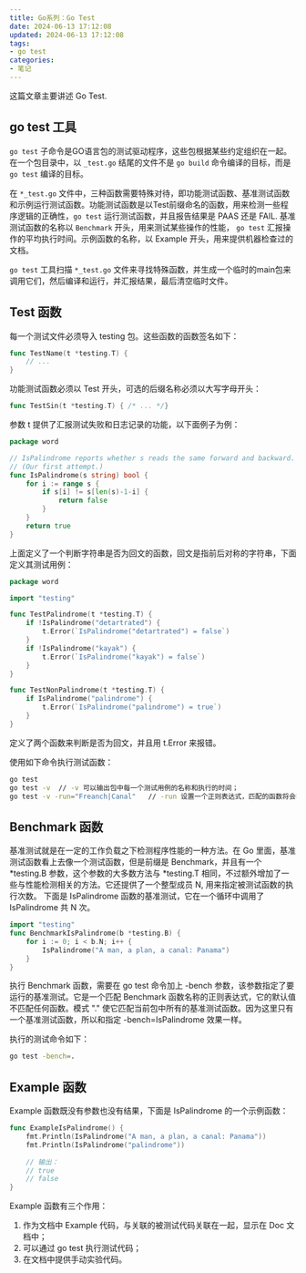 ```yaml
---
title: Go系列：Go Test
date: 2024-06-13 17:12:08
updated: 2024-06-13 17:12:08
tags:
- go test
categories: 
- 笔记
---
```


这篇文章主要讲述 Go Test.

<!-- more -->

## go test 工具
`go test` 子命令是GO语言包的测试驱动程序，这些包根据某些约定组织在一起。在一个包目录中，以 `_test.go` 结尾的文件不是 `go build` 命令编译的目标，而是 `go test` 编译的目标。

在 `*_test.go` 文件中，三种函数需要特殊对待，即功能测试函数、基准测试函数和示例运行测试函数。功能测试函数是以Test前缀命名的函数，用来检测一些程序逻辑的正确性，`go test` 运行测试函数，并且报告结果是 PAAS 还是 FAIL. 基准测试函数的名称以 `Benchmark` 开头，用来测试某些操作的性能， `go test` 汇报操作的平均执行时间。示例函数的名称，以 Example 开头，用来提供机器检查过的文档。

`go test` 工具扫描 `*_test.go` 文件来寻找特殊函数，并生成一个临时的main包来调用它们，然后编译和运行，并汇报结果，最后清空临时文件。

## Test 函数
每一个测试文件必须导入 testing 包。这些函数的函数签名如下：
```go
func TestName(t *testing.T) {
	// ...
}
```

功能测试函数必须以 Test 开头，可选的后缀名称必须以大写字母开头：
```go
func TestSin(t *testing.T) { /* ... */}
```

参数 t 提供了汇报测试失败和日志记录的功能，以下面例子为例：
```go
package word

// IsPalindrome reports whether s reads the same forward and backward.
// (Our first attempt.)
func IsPalindrome(s string) bool {
	for i := range s {
		if s[i] != s[len(s)-1-i] {
			return false
		}
	}
	return true
}
```
上面定义了一个判断字符串是否为回文的函数，回文是指前后对称的字符串，下面定义其测试用例：
```go
package word

import "testing"

func TestPalindrome(t *testing.T) {
	if !IsPalindrome("detartrated") {
		t.Error(`IsPalindrome("detartrated") = false`)
	}
	if !IsPalindrome("kayak") {
		t.Error(`IsPalindrome("kayak") = false`)
	}
}

func TestNonPalindrome(t *testing.T) {
	if IsPalindrome("palindrome") {
		t.Error(`IsPalindrome("palindrome") = true`)
	}
}
```
定义了两个函数来判断是否为回文，并且用 t.Error 来报错。

使用如下命令执行测试函数：
```bash
go test 
go test -v  // -v 可以输出包中每一个测试用例的名称和执行的时间；
go test -v -run="Freanch|Canal"   // -run 设置一个正则表达式，匹配的函数将会被执行；
```

## Benchmark 函数
基准测试就是在一定的工作负载之下检测程序性能的一种方法。在 Go 里面，基准测试函数看上去像一个测试函数，但是前缀是 Benchmark，并且有一个 *testing.B 参数，这个参数的大多数方法与 *testing.T 相同，不过额外增加了一些与性能检测相关的方法。它还提供了一个整型成员 N, 用来指定被测试函数的执行次数。
下面是 IsPalindrome 函数的基准测试，它在一个循环中调用了 IsPalindrome 共 N 次。
```go
import "testing"
func BenchmarkIsPalindrome(b *testing.B) {
	for i := 0; i < b.N; i++ {
		IsPalindrome("A man, a plan, a canal: Panama")
	}
}
```

执行 Benchmark 函数，需要在 go test 命令加上 -bench 参数，该参数指定了要运行的基准测试。它是一个匹配 Benchmark 函数名称的正则表达式，它的默认值不匹配任何函数。模式 "." 使它匹配当前包中所有的基准测试函数。因为这里只有一个基准测试函数，所以和指定 -bench=IsPalindrome 效果一样。

执行的测试命令如下：
```bash
go test -bench=.
```

## Example 函数
Example 函数既没有参数也没有结果，下面是 IsPalindrome 的一个示例函数：
```go
func ExampleIsPalindrome() {
	fmt.Println(IsPalindrome("A man, a plan, a canal: Panama"))
	fmt.Println(IsPalindrome("palindrome"))
	
	// 输出：
	// true
	// false
}
```

Example 函数有三个作用：
1. 作为文档中 Example 代码，与关联的被测试代码关联在一起，显示在 Doc 文档中；
2. 可以通过 go test 执行测试代码；
3. 在文档中提供手动实验代码。

